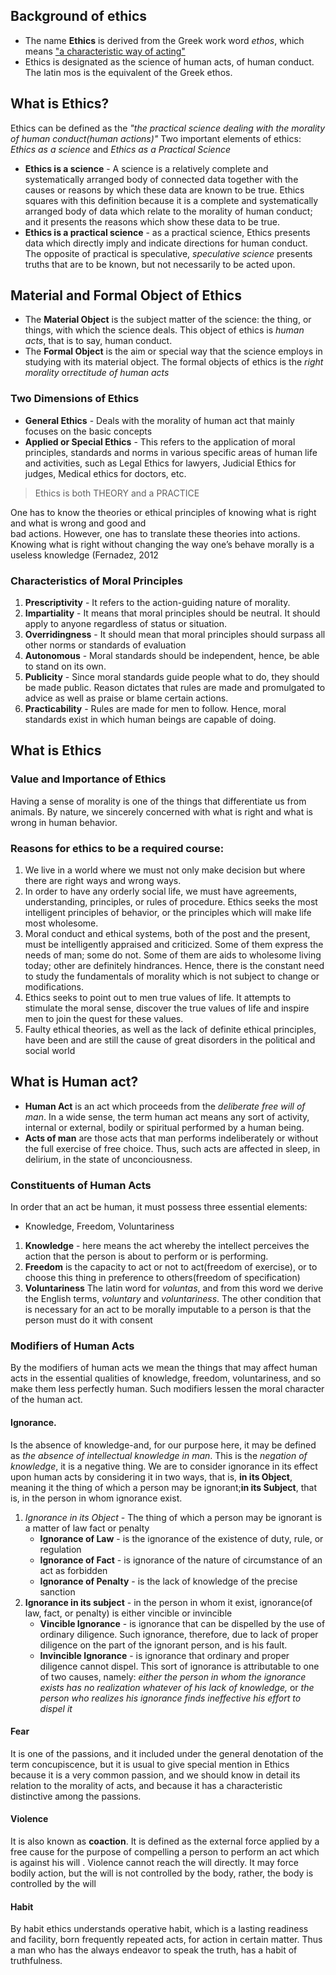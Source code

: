 ## Background of ethics
- The name **Ethics** is derived from the Greek work word *ethos*, which means <u>"a characteristic way of acting"</u>
- Ethics is designated as the science of human acts, of human conduct. The latin mos is the equivalent of the Greek ethos. 

## What is Ethics?
Ethics can be defined as the *"the practical science dealing with the morality of human conduct(human actions)"*
Two important elements of ethics: *Ethics as a science* and *Ethics as a Practical Science*

- **Ethics is a science** - A science is a relatively complete and systematically arranged body of connected data together with the causes or reasons by which these data are known to be true.  Ethics squares with this definition because it is a complete and systematically   arranged body of data which relate to the morality of human conduct; and it presents the reasons which show these data to be true.
- **Ethics is a practical science** - as a practical science, Ethics presents data which directly imply and indicate directions for human conduct.  The opposite of practical is speculative, *speculative science* presents truths that are to be known, but not necessarily to be acted upon.

## Material and Formal Object of Ethics
- The **Material Object** is the subject matter of the science: the thing, or things, with which the science deals. This object of ethics is *human acts*, that is to say, human conduct.
- The **Formal Object** is the aim or special way that the science employs in studying with its material object.  The formal objects of ethics is the *right morality* or*rectitude of human acts*


### Two Dimensions of Ethics
- **General Ethics** - Deals with the morality of human act that mainly focuses on the basic concepts
- **Applied or Special Ethics** - This refers to the application of moral principles, standards and norms in various specific areas of human life and activities, such as Legal Ethics for lawyers, Judicial Ethics for judges, Medical ethics for doctors, etc.

>Ethics is both THEORY and a PRACTICE

One has to know the theories or ethical principles of knowing what is right and what is wrong and good and  
bad actions. However, one has to translate these theories into actions. Knowing what is right without changing the way one’s behave morally is a useless knowledge (Fernadez, 2012


### Characteristics of Moral Principles
1. **Prescriptivity** - It refers to the action-guiding nature of morality.
2. **Impartiality** - It means that moral principles should be neutral. It should apply to anyone regardless of status or situation.
3. **Overridingness** -  It should mean that moral principles should surpass all other norms or standards of evaluation
4. **Autonomous** - Moral standards should be independent, hence, be able to stand on its own. 
5. **Publicity** - Since moral standards guide people what to do, they should be made public. Reason dictates that rules are made and promulgated to advice as well as praise or blame certain actions.
6. **Practicability** -  Rules are made for men to follow. Hence, moral standards exist in which human beings are capable of doing.

## What is Ethics
### Value and Importance of Ethics
Having a sense of morality is one of the things that differentiate us from animals. By nature, we sincerely concerned with what is right and what is wrong in human behavior. 

### Reasons for ethics to be a required course:
1. We live in a  world where we must not only make decision but where there are right ways and wrong ways.
2. In order to have any orderly social life, we must have agreements, understanding, principles, or rules of procedure. Ethics seeks the most intelligent principles of behavior, or the principles which will make life most wholesome.
3. Moral conduct and ethical systems, both of the post and the present, must be intelligently appraised and criticized. Some of them express the needs of man; some do not. Some of them are aids to wholesome living today; other are definitely hindrances. Hence, there is the constant need to study the fundamentals of morality which is not subject to change or modifications. 
4. Ethics seeks to point out to men true values of life. It attempts to stimulate the moral sense, discover the true values of life and inspire men to join the quest for these values.
5. Faulty ethical theories, as well as the lack of definite ethical principles, have been and are still the cause of great disorders in the political and social world

## What is Human act?
- **Human Act** is an act which proceeds from the *deliberate free will of man*. In a wide sense, the term human act means any sort of activity, internal or external, bodily or spiritual performed by a human being. 
- **Acts of man** are those acts that man performs indeliberately  or without the full exercise of free choice. Thus, such acts are affected in sleep, in delirium, in the state of unconciousness.

### Constituents of Human Acts
In order that an act be human, it must possess three essential elements:
- Knowledge, Freedom, Voluntariness

1. **Knowledge** - here means the act whereby the intellect perceives the action that the person is about to perform or is performing. 
2. **Freedom** is the capacity to act or not to act(freedom of exercise), or to choose this thing in preference to others(freedom of specification)
3. **Voluntariness** The latin word for *voluntas*, and from this word we derive the English terms, *voluntary* and *voluntariness*. The other condition that is necessary for an act to be morally imputable to a person is that the person must do it with consent

### Modifiers of Human Acts
By the modifiers of human acts we mean the things that may affect human acts in the essential qualities of knowledge, freedom, voluntariness, and so make them less perfectly human. Such modifiers lessen the moral character of the human act. 
#### Ignorance.
Is the absence of knowledge-and, for our purpose here, it may be defined as *the absence of intellectual knowledge in man*. This is the *negation of knowledge*, it is a negative thing. We are to consider ignorance in its effect upon human acts by considering it in two ways, that is, **in its Object**, meaning it the thing of which a person may be ignorant;**in its Subject**, that is, in the person in whom ignorance exist.
1. *Ignorance in its Object* - The thing of which a person may be ignorant is a matter of law fact or penalty
	- **Ignorance of Law** - is the ignorance of the existence of duty, rule, or regulation
	- **Ignorance of Fact** - is ignorance of the nature of circumstance of an act as forbidden
	- **Ignorance of Penalty** - is the lack of knowledge of the precise sanction
2. **Ignorance in its subject** -  in the person in whom it exist, ignorance(of law, fact, or penalty) is either vincible or invincible
	- **Vincible Ignorance** - is ignorance that can be dispelled by the use of ordinary diligence. Such ignorance, therefore, due to lack of proper diligence on the part of the ignorant person, and is his fault.
	- **Invincible Ignorance** - is ignorance that ordinary and proper diligence cannot dispel. This sort of ignorance is attributable to one of two causes, namely: *either the person in whom the ignorance exists has no realization whatever of his lack of knowledge,* or *the person who realizes his ignorance finds ineffective his effort to dispel it*
	

#### Fear
It is one of the passions, and it included under the general denotation of the term concupiscence, but it is usual to give special mention in Ethics because it is a very common passion, and we should know in detail its relation to the morality of acts, and because it has a characteristic distinctive among the passions.

#### Violence
It is also known as **coaction**. It is defined as the external force applied by a free cause for the purpose of compelling a person to perform an act which is against his will . Violence cannot reach the will directly. It may force bodily action, but the will is not controlled by the body, rather, the body is controlled by the will

#### Habit
By habit ethics understands operative habit, which is a lasting readiness and facility, born frequently repeated acts, for action in certain matter. Thus a man who has the always endeavor to speak the truth, has a habit of truthfulness. 


